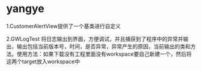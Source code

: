 # yangye

1.CustomerAlertView提供了一个基类进行自定义

2.GWLogTest 将日志输出到界面，方便调试，并且捕获到了程序中的异常并输出，输出包括当前版本号，时间，是否异常，异常产生的原因，当前输出的类和方法。使用方法：如果下载没有工程里面没有workspace要自己新建一个，然后将这两个target放入workspace中

